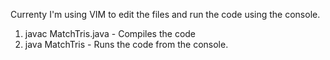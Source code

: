 Currenty I'm using VIM to edit the files and run the code using the console.

1. javac MatchTris.java - Compiles the code
1. java MatchTris - Runs the code from the console.
